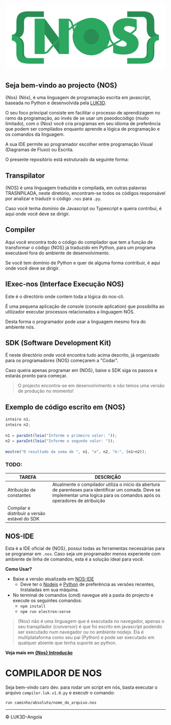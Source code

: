 # ![nos-logo](logo.png)

## Seja bem-vindo ao projecto {NOS}

{Nos} (Nós), é uma linguagem de programação escrita em javascript, baseada no Python e desenvolvida pela [LUK3D](http://www.luk3d.com).

O seu foco principal consiste em facilitar o processo de aprendizagem no ramo da programação, ao invés de se usar um pseodocódigo (muito limitado), com o {Nos} você cria programas em seu idioma de preferência que podem ser compilados enquanto aprende a lógica de programação e os comandos da linguagem.

A sua IDE permite ao programador escolher entre programação Visual (Diagramas de Fluxo) ou Escrita.

O presente repositório está estruturado da seguinte forma:

## Transpilator

{NOS} é uma linguagem traduzida e compilada, em outras palavras TRASNPILADA, neste diretório, encontram-se todos os códigos responsável por analizar e traduzir o código `.nos` para `.py`.

Caso você tenha domínio de Javascript ou Typescript e queira contribui, é aqui onde você deve se dirigir.

## Compiler

Aqui você encontra todo o código do compilador que tem a função de transformar o código {NOS} já traduzido em Python, para um programa executável fora do ambiente de desenvolvimento.

Se você tem domínio de Python e quer de alguma forma contribuir, é aqui onde você deve se dirigir.

## IExec-nos (Interface Execução NOS)

Este é o directório onde contem toda a lógica do nos-cli.

É uma pequena aplicação de console (console aplication) que possibilita ao utilizador executar processos relacionados a linguagem NÓS.

Desta forma o programador pode usar a linguagem mesmo fora do ambiente nós.

## SDK (Software Development Kit)

É neste directório onde você encontra tudo acima descrito,  já organizado para os programadores {NOS} começarem a "Codar".

Caso queira apenas programar em {NOS}, baixe o SDK siga os passos e estarás pronto para começar.

> O projecto encontra-se em desenvolvimento e não temos uma versão de produção no momento!

## Exemplo de código escrito em {NOS}

```JavaScript
inteiro n1;
inteiro n2;

n1 = paraInt(leia("Informe o primeiro valor: "));
n2 = paraInt(leia("Informe o segundo valor: "));

mostre("O resultado da soma de ", n1, "e", n2, "é:", (n1+n2));
```
<!-- - [x] Write the press release
- [ ] Update the website
- [ ] Contact the media -->
### TODO:

| TAREFA      | DESCRIÇÃO |
| ----------- | ----------- |
| Atribuição de constantes      | Atualmente o compilador utiliza o início da abertura de parenteses para identificar um comada. Deve se implementar uma logica para os comandos após os operadores de atribuição       |
| Compilar e distribuir a versão estável do SDK  |       |

## NOS-IDE

Esta é a IDE oficial de {NOS}, possui todas as ferramentas necessárias para se programar em `.nos`. Caso seja um programador menos experiente com ambiente de linha de comandos, esta é a solução ideal para você.

**Como Usar?**

- Baixe a versão atualizada em [NOS-IDE](https://github.com/LUK3D-Angola/Nos_IDE)
  - Deve ter o [Nodejs](https://nodejs.org/en/download/) e [Python](https://www.python.org/downloads/) de preferência as versões recentes, Instaladas em sua máquina.
- No terminal de comandos (cmd) navegue até a pasta do projecto e execute os seguintes comandos:
  - `npm install`
  - `npm run electron:serve`

> {Nos} não é uma linguagem que é executada no navegador, apenas o seu transpilador (conversor) é que foi escrito em javascript podendo ser executado num navegador ou no ambiente nodejs. Ela é multiplataforma como seu pai (Python) e pode ser executado em qualquer abiente que tenha suporte ao python.

**Veja mais em [{Nos} Introdução](https://www.nos.luk3d.com/introduction.html)**

# COMPILADOR DE NOS

Seja bem-vindo caro dev.
para rodar um script em nós, basta executar o arquivo `compiler.luk.v1.0.py` e executr o comando: 
```
run caminho/absoluto/nome_do_arquivo.nos
```


---

&copy; LUK3D-Angola
